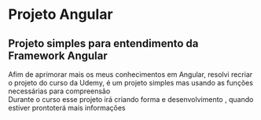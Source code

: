 <h1>Projeto Angular</h1>

<h2>Projeto simples para entendimento da Framework Angular</h2>

<p>Afim de aprimorar mais os meus conhecimentos em Angular, resolvi recriar o projeto do curso da Udemy, é um projeto simples mas usando as funções necessárias para compreensão
<br>
Durante o curso esse projeto irá criando forma e desenvolvimento , quando estiver prontoterá mais informações
</p>
